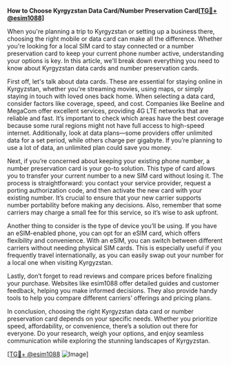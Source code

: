 **How to Choose Kyrgyzstan Data Card/Number Preservation Card[[TG💪+ @esim1088](https://t.me/s/esim1088)]**

When you're planning a trip to Kyrgyzstan or setting up a business there, choosing the right mobile or data card can make all the difference. Whether you're looking for a local SIM card to stay connected or a number preservation card to keep your current phone number active, understanding your options is key. In this article, we'll break down everything you need to know about Kyrgyzstan data cards and number preservation cards.

First off, let's talk about data cards. These are essential for staying online in Kyrgyzstan, whether you're streaming movies, using maps, or simply staying in touch with loved ones back home. When selecting a data card, consider factors like coverage, speed, and cost. Companies like Beeline and MegaCom offer excellent services, providing 4G LTE networks that are reliable and fast. It’s important to check which areas have the best coverage because some rural regions might not have full access to high-speed internet. Additionally, look at data plans—some providers offer unlimited data for a set period, while others charge per gigabyte. If you’re planning to use a lot of data, an unlimited plan could save you money.

Next, if you’re concerned about keeping your existing phone number, a number preservation card is your go-to solution. This type of card allows you to transfer your current number to a new SIM card without losing it. The process is straightforward: you contact your service provider, request a porting authorization code, and then activate the new card with your existing number. It’s crucial to ensure that your new carrier supports number portability before making any decisions. Also, remember that some carriers may charge a small fee for this service, so it’s wise to ask upfront.

Another thing to consider is the type of device you’ll be using. If you have an eSIM-enabled phone, you can opt for an eSIM card, which offers flexibility and convenience. With an eSIM, you can switch between different carriers without needing physical SIM cards. This is especially useful if you frequently travel internationally, as you can easily swap out your number for a local one when visiting Kyrgyzstan.

Lastly, don’t forget to read reviews and compare prices before finalizing your purchase. Websites like esim1088 offer detailed guides and customer feedback, helping you make informed decisions. They also provide handy tools to help you compare different carriers’ offerings and pricing plans.

In conclusion, choosing the right Kyrgyzstan data card or number preservation card depends on your specific needs. Whether you prioritize speed, affordability, or convenience, there’s a solution out there for everyone. Do your research, weigh your options, and enjoy seamless communication while exploring the stunning landscapes of Kyrgyzstan.

[[TG💪+ @esim1088](https://t.me/s/esim1088) ![Image](https://i.postimg.cc/Y0z9fWf4/image.png)]